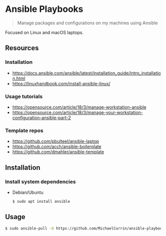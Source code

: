 # Ansible Playbooks
> Manage packages and configurations on my machines using Ansible

Focused on Linux and macOS laptops.


## Resources

### Installation

- https://docs.ansible.com/ansible/latest/installation_guide/intro_installation.html	
- https://linuxhandbook.com/install-ansible-linux/

### Usage tutorials

- https://opensource.com/article/18/3/manage-workstation-ansible
- https://opensource.com/article/18/3/manage-your-workstation-configuration-ansible-part-2

### Template repos

- https://github.com/pbulteel/ansible-laptop
- https://github.com/acch/ansible-boilerplate
- https://github.com/dmahler/ansible-template


## Installation

### Install system dependencies

- Debian/Ubuntu
    ```sh
    $ sudo apt install ansible
    ```


## Usage

```sh
$ sudo ansible-pull -U https://github.com/MichaelCurrin/ansible-playbooks.git
```
